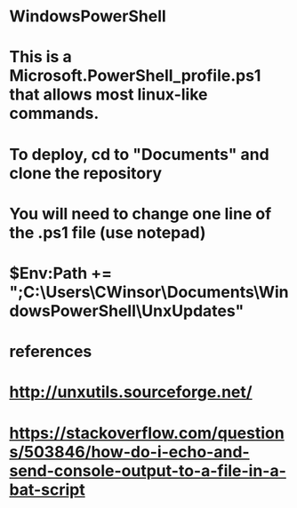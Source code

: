 # WindowsPowerShell
#
# This is a Microsoft.PowerShell_profile.ps1 that allows most linux-like commands.
#
# To deploy, cd to "Documents" and clone the repository
#
# You will need to change one line of the .ps1 file (use notepad)
# $Env:Path += ";C:\Users\CWinsor\Documents\WindowsPowerShell\UnxUpdates"
#
# references
# http://unxutils.sourceforge.net/
# https://stackoverflow.com/questions/503846/how-do-i-echo-and-send-console-output-to-a-file-in-a-bat-script




